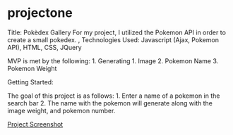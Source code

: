 # projectone
Title: Pokèdex Gallery
For my project, I utilized the Pokemon API in order to create a small pokedex. 
,
Technologies Used: Javascript (Ajax, Pokemon API), HTML, CSS, JQuery

MVP is met by the following:
    1. Generating
         1. Image
         2. Pokemon Name
         3. Pokemon Weight

Getting Started: 

The goal of this project is as follows:
    1. Enter a name of a pokemon in the search bar
    2. The name with the pokemon will generate along with the image weight, and pokemon number.


[Project Screenshot](/projectone/PokeGallery.png)